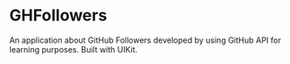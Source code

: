# GHFollowers
An application about GitHub Followers developed by using GitHub API for learning purposes. Built with UIKit.
